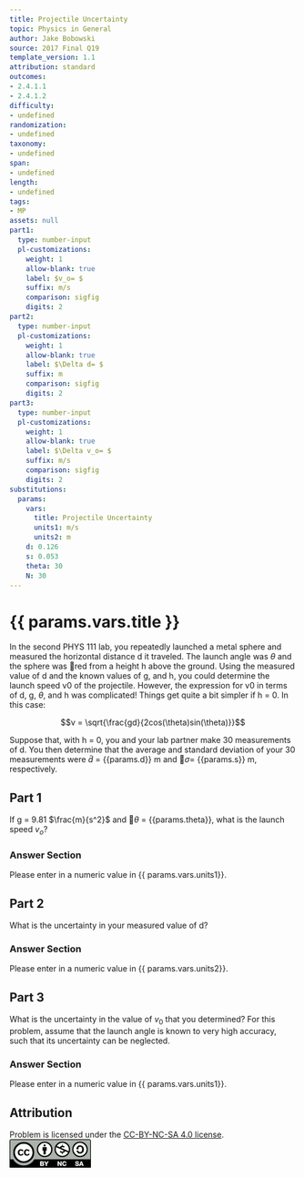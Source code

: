 ```yaml
---
title: Projectile Uncertainty
topic: Physics in General
author: Jake Bobowski
source: 2017 Final Q19
template_version: 1.1
attribution: standard
outcomes:
- 2.4.1.1
- 2.4.1.2
difficulty:
- undefined
randomization:
- undefined
taxonomy:
- undefined
span:
- undefined
length:
- undefined
tags:
- MP
assets: null
part1:
  type: number-input
  pl-customizations:
    weight: 1
    allow-blank: true
    label: $v_o= $
    suffix: m/s
    comparison: sigfig
    digits: 2
part2:
  type: number-input
  pl-customizations:
    weight: 1
    allow-blank: true
    label: $\Delta d= $
    suffix: m
    comparison: sigfig
    digits: 2
part3:
  type: number-input
  pl-customizations:
    weight: 1
    allow-blank: true
    label: $\Delta v_o= $
    suffix: m/s
    comparison: sigfig
    digits: 2
substitutions:
  params:
    vars:
      title: Projectile Uncertainty
      units1: m/s
      units2: m
    d: 0.126
    s: 0.053
    theta: 30
    N: 30
---
```

# {{ params.vars.title }}
In the second PHYS 111 lab, you repeatedly launched a metal sphere and measured the horizontal distance d it traveled.
The launch angle was $\theta$ and the sphere was red from a height h above the ground.
Using the measured value of d and the known values of g, and h, you could determine the launch speed v0 of the projectile.
However, the expression for v0 in terms of d, g, $\theta$, and h was complicated!
Things get quite a bit simpler if h = 0.
In this case:

$$v = \sqrt{\frac{gd}{2cos(\theta)sin(\theta)}}$$

Suppose that, with h = 0, you and your lab partner make 30 measurements of d.
You then determine that the average and standard deviation of your 30 measurements were $\bar{d}$ = {{params.d}} m
and $\sigma$= {{params.s}} m, respectively.

## Part 1

If g = 9.81 $\frac{m}{s^2}$ and $\theta$ = {{params.theta}}, what is the launch speed $v_o$?

### Answer Section

Please enter in a numeric value in {{ params.vars.units1}}.

## Part 2

What is the uncertainty in your measured value of d?

### Answer Section

Please enter in a numeric value in {{ params.vars.units2}}.

## Part 3

What is the uncertainty in the value of $v_0$ that you determined? For this problem, assume that the launch angle is known to very high accuracy, such that its uncertainty can be neglected.

### Answer Section

Please enter in a numeric value in {{ params.vars.units1}}.

## Attribution

Problem is licensed under the [CC-BY-NC-SA 4.0 license](https://creativecommons.org/licenses/by-nc-sa/4.0/).<br> ![The Creative Commons 4.0 license requiring attribution-BY, non-commercial-NC, and share-alike-SA license.](https://raw.githubusercontent.com/firasm/bits/master/by-nc-sa.png)